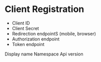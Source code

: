 # Client Registration

+ Client ID
+ Client Secret
+ Redirection endpointS (mobile, browser)
+ Authorization endpoint
+ Token endpoint

Display name
Namespace
Api version

